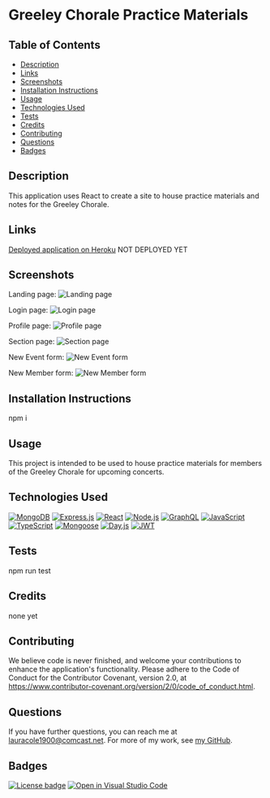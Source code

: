 # Greeley Chorale Practice Materials

## Table of Contents

* [Description](#description)
* [Links](#links)
* [Screenshots](#screenshots)
* [Installation Instructions](#installation-instructions)
* [Usage](#usage)
* [Technologies Used](#technologies-used)
* [Tests](#tests)
* [Credits](#credits)
* [Contributing](#contributing)
* [Questions](#questions)
* [Badges](#badges)

## Description

This application uses React to create a site to house practice materials and notes for the Greeley Chorale.

## Links

[Deployed application on Heroku](https://#) NOT DEPLOYED YET

## Screenshots

Landing page:
![Landing page](assets/gcpm-landing-page-screenshot.png)

Login page:
![Login page](assets/gcpm-login-screenshot.png)

Profile page:
![Profile page](assets/gcpm-profile-page-screenshot.png)

Section page:
![Section page](assets/gcpm-section-page-screenshot.png)

New Event form:
![New Event form](assets/gcpm-new-event-form-screenshot.png)

New Member form:
![New Member form](assets/gcpm-new-member-form-screenshot.png)

## Installation Instructions

npm i

## Usage

This project is intended to be used to house practice materials for members of the Greeley Chorale for upcoming concerts.

## Technologies Used

[![MongoDB](https://img.shields.io/badge/built%20with-MongoDB-4db33d)](https://www.mongodb.com/) [![Express.js](https://img.shields.io/badge/built%20with-Express.js-303030)](https://expressjs.com/) [![React](https://img.shields.io/badge/built%20with-React-61dbfb)](https://reactjs.org/) [![Node.js](https://img.shields.io/badge/built%20with-Node.js-3c873a)](https://nodejs.org/en/) [![GraphQL](https://img.shields.io/badge/built%20with-GraphQL-c00095)](https://graphql.org/) [![JavaScript](https://img.shields.io/badge/built%20with-JavaScript-f0db4f)](https://developer.mozilla.org/en-US/docs/Web/JavaScript) [![TypeScript](https://img.shields.io/badge/built%20with-TypeScript-007acc)](https://www.typescriptlang.org/) [![Mongoose](https://img.shields.io/badge/built%20with-Mongoose-880000)](https://mongoosejs.com/) [![Day.js](https://img.shields.io/badge/built%20with-Day.js-dd6655)](https://day.js.org/) [![JWT](https://img.shields.io/badge/built%20with-JWT-d63aff)](https://jwt.io/)

## Tests

npm run test

## Credits

none yet

## Contributing

We believe code is never finished, and welcome your contributions to enhance the application's functionality. Please adhere to the Code of Conduct for the Contributor Covenant, version 2.0, at https://www.contributor-covenant.org/version/2/0/code_of_conduct.html.

## Questions

If you have further questions, you can reach me at lauracole1900@comcast.net. For more of my work, see [my GitHub](https://github.com/LauraCole1900).

## Badges

[![License badge](https://img.shields.io/badge/license-MIT-971316)](./LICENSE) [![Open in Visual Studio Code](https://open.vscode.dev/badges/open-in-vscode.svg)](https://open.vscode.dev/LauraCole1900/chorale-practice-site)
